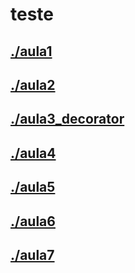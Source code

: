 # teste <br>
## [./aula1](https://github.com/IgorAvilaPereira/teste/tree/main/./aula1) <br>
## [./aula2](https://github.com/IgorAvilaPereira/teste/tree/main/./aula2) <br>
## [./aula3_decorator](https://github.com/IgorAvilaPereira/teste/tree/main/./aula3_decorator) <br>
## [./aula4](https://github.com/IgorAvilaPereira/teste/tree/main/./aula4) <br>
## [./aula5](https://github.com/IgorAvilaPereira/teste/tree/main/./aula5) <br>
## [./aula6](https://github.com/IgorAvilaPereira/teste/tree/main/./aula6) <br>
## [./aula7](https://github.com/IgorAvilaPereira/teste/tree/main/./aula7) <br>
